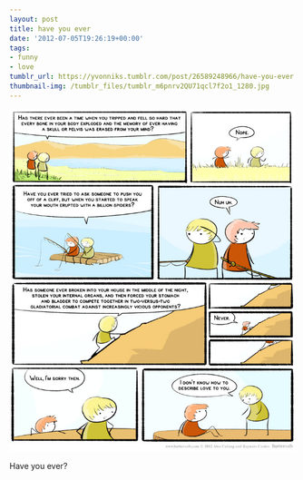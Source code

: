 ```yaml
---
layout: post
title: have you ever
date: '2012-07-05T19:26:19+00:00'
tags:
- funny
- love
tumblr_url: https://yvonniks.tumblr.com/post/26589248966/have-you-ever
thumbnail-img: /tumblr_files/tumblr_m6pnrv2QU71qcl7f2o1_1280.jpg
---
```

 ![](/tumblr_files/tumblr_m6pnrv2QU71qcl7f2o1_1280.jpg)  

Have you ever?
